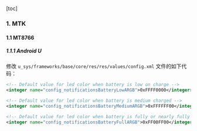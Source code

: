 [toc]

### 1. MTK

#### 1.1 MT8766

##### 1.1.1 Android U

修改 `u_sys/frameworks/base/core/res/res/values/config.xml` 文件的如下代码：

```xml
<!-- Default value for led color when battery is low on charge -->
<integer name="config_notificationsBatteryLowARGB">0xFFFF0000</integer>

<!-- Default value for led color when battery is medium charged -->
<integer name="config_notificationsBatteryMediumARGB">0xFFFFFF00</integer>

<!-- Default value for led color when battery is fully or nearly fully charged -->
<integer name="config_notificationsBatteryFullARGB">0xFF00FF00</integer>
```


